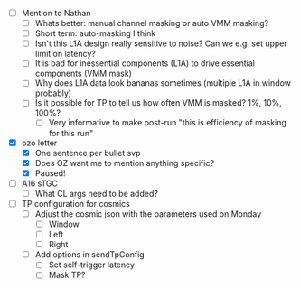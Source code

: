 - [ ] Mention to Nathan
  - [ ] Whats better: manual channel masking or auto VMM masking?
  - [ ] Short term: auto-masking I think
  - [ ] Isn't this L1A design really sensitive to noise? Can we e.g. set upper limit on latency?
  - [ ] It is bad for inessential components (L1A) to drive essential components (VMM mask)
  - [ ] Why does L1A data look bananas sometimes (multiple L1A in window probably)
  - [ ] Is it possible for TP to tell us how often VMM is masked? 1%, 10%, 100%?
    - [ ] Very informative to make post-run "this is efficiency of masking for this run"
- [x] ozo letter
  - [x] One sentence per bullet svp
  - [x] Does OZ want me to mention anything specific?
  - [x] Paused!
- [ ] A16 sTGC
  - [ ] What CL args need to be added?
- [ ] TP configuration for cosmics
  - [ ] Adjust the cosmic json with the parameters used on Monday
    - [ ] Window
    - [ ] Left
    - [ ] Right
  - [ ] Add options in sendTpConfig
    - [ ] Set self-trigger latency
    - [ ] Mask TP?
